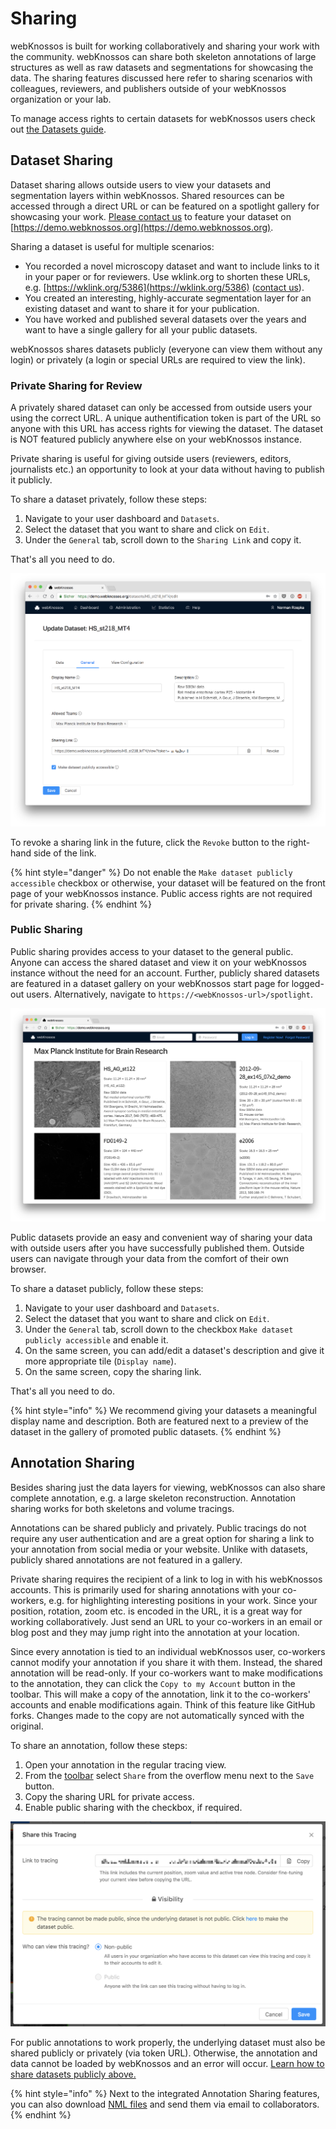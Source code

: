 # Sharing

webKnossos is built for working collaboratively and sharing your work with the community. webKnossos can share both skeleton annotations of large structures as well as raw datasets and segmentations for showcasing the data. The sharing features discussed here refer to sharing scenarios with colleagues, reviewers, and publishers outside of your webKnossos organization or your lab.

To manage access rights to certain datasets for webKnossos users check out [the Datasets guide](datasets.md#dataset-permissions).

## Dataset Sharing

Dataset sharing allows outside users to view your datasets and segmentation layers within webKnossos. Shared resources can be accessed through a direct URL or can be featured on a spotlight gallery for showcasing your work. [Please contact us](mailto:hello@scalableminds.com) to feature your dataset on [https://demo.webknossos.org](https://demo.webknossos.org).

Sharing a dataset is useful for multiple scenarios:

* You recorded a novel microscopy dataset and want to include links to it in your paper or for reviewers. Use wklink.org to shorten these URLs, e.g. [https://wklink.org/5386](https://wklink.org/5386) \([contact us](mailto:hello@scalableminds.com)\).
* You created an interesting, highly-accurate segmentation layer for an existing dataset and want to share it for your publication.
* You have worked and published several datasets over the years and want to have a single gallery for all your public datasets.

webKnossos shares datasets publicly \(everyone can view them without any login\) or privately \(a login or special URLs are required to view the link\).

### Private Sharing for Review

A privately shared dataset can only be accessed from outside users your using the correct URL. A unique authentification token is part of the URL so anyone with this URL has access rights for viewing the dataset. The dataset is NOT featured publicly anywhere else on your webKnossos instance.

Private sharing is useful for giving outside users \(reviewers, editors, journalists etc.\) an opportunity to look at your data without having to publish it publicly.

To share a dataset privately, follow these steps:

1. Navigate to your user dashboard and `Datasets`. 
2. Select the dataset that you want to share and click on `Edit`.
3. Under the `General` tab, scroll down to the `Sharing Link` and copy it. 

That's all you need to do.

![Configure the Dataset Sharing](../.gitbook/assets/dataset_general.png)

To revoke a sharing link in the future, click the `Revoke` button to the right-hand side of the link.

{% hint style="danger" %}
Do not enable the `Make dataset publicly accessible` checkbox or otherwise, your dataset will be featured on the front page of your webKnossos instance. Public access rights are not required for private sharing.
{% endhint %}

### Public Sharing

Public sharing provides access to your dataset to the general public. Anyone can access the shared dataset and view it on your webKnossos instance without the need for an account. Further, publicly shared datasets are featured in a dataset gallery on your webKnossos start page for logged-out users. Alternatively, navigate to `https://<webKnossos-url>/spotlight`.

![The Dataset Gallery view provides a public showcase of all your published datasets. No wK account is required to view these.](../.gitbook/assets/spotlight%20%284%29.png)

Public datasets provide an easy and convenient way of sharing your data with outside users after you have successfully published them. Outside users can navigate through your data from the comfort of their own browser.

To share a dataset publicly, follow these steps:

1. Navigate to your user dashboard and `Datasets`. 
2. Select the dataset that you want to share and click on `Edit`.
3. Under the `General` tab, scroll down to the checkbox `Make dataset publicly accessible` and enable it.
4. On the same screen, you can add/edit a dataset's description and give it more appropriate tile \(`Display name`\).
5. On the same screen, copy the sharing link.

That's all you need to do.

{% hint style="info" %}
We recommend giving your datasets a meaningful display name and description. Both are featured next to a preview of the dataset in the gallery of promoted public datasets.
{% endhint %}

## Annotation Sharing

Besides sharing just the data layers for viewing, webKnossos can also share complete annotation, e.g. a large skeleton reconstruction. Annotation sharing works for both skeletons and volume tracings.

Annotations can be shared publicly and privately. Public tracings do not require any user authentication and are a great option for sharing a link to your annotation from social media or your website. Unlike with datasets, publicly shared annotations are not featured in a gallery.

Private sharing requires the recipient of a link to log in with his webKnossos accounts. This is primarily used for sharing annotations with your co-workers, e.g. for highlighting interesting positions in your work. Since your position, rotation, zoom etc. is encoded in the URL, it is a great way for working collaboratively. Just send an URL to your co-workers in an email or blog post and they may jump right into the annotation at your location.

Since every annotation is tied to an individual webKnossos user, co-workers cannot modify your annotation if you share it with them. Instead, the shared annotation will be read-only. If your co-workers want to make modifications to the annotation, they can click the `Copy to my Account` button in the toolbar. This will make a copy of the annotation, link it to the co-workers' accounts and enable modifications again. Think of this feature like GitHub forks. Changes made to the copy are not automatically synced with the original.

To share an annotation, follow these steps:

1. Open your annotation in the regular tracing view. 
2. From the [toolbar](tracing_ui.md#the-toolbar) select `Share` from the overflow menu next to the `Save` button.
3. Copy the sharing URL for private access.
4. Enable public sharing with the checkbox, if required.

![Configure the Annotation Sharing](../.gitbook/assets/tracing_ui_sharing%20%281%29.png)

For public annotations to work properly, the underlying dataset must also be shared publicly or privately \(via token URL\). Otherwise, the annotation and data cannot be loaded by webKnossos and an error will occur. [Learn how to share datasets publicly above.](sharing.md#public-sharing)

{% hint style="info" %}
Next to the integrated Annotation Sharing features, you can also download [NML files](../reference/data_formats.md#nml) and send them via email to collaborators.
{% endhint %}

